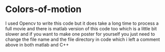# Colors-of-motion
I used Opencv to write this code but it does take a long time to process a full movie and there is matlab version of this code too which is a little bit slower
and if you want to make one poster for yourself you just need to change the file name and the file directory in code which i left a comment above in both matlab and C++  
